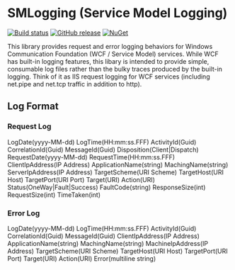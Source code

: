 # SMLogging (Service Model Logging)

[![Build status](https://ci.appveyor.com/api/projects/status/jq63fmhc9xspiggk?svg=true)](https://ci.appveyor.com/project/JohnCruikshank/smlogging)
[![GitHub release](https://img.shields.io/github/release/Zywave/SMLogging.svg)](https://github.com/Zywave/SMLogging/releases/latest)
[![NuGet](https://img.shields.io/nuget/v/SMLogging.svg)](https://www.nuget.org/packages/SMLogging/)

This library provides request and error logging behaviors for Windows Communication Foundation (WCF / Service Model) services.  While WCF has built-in logging features, this libary is intended to provide simple, consumable log files rather than the bulky traces produced by the built-in logging.  Think of it as IIS request logging for WCF services (including net.pipe and net.tcp traffic in addition to http).

## Log Format

### Request Log

LogDate(yyyy-MM-dd)
LogTime(HH:mm:ss.FFF) 
ActivityId(Guid)
CorrelationId(Guid)
MessageId(Guid)
Disposition(Client|Dispatch)
RequestDate(yyyy-MM-dd)
RequestTime(HH:mm:ss.FFF) 
ClientIpAddress(IP Address)
ApplicationName(string)
MachingName(string)
ServerIpAddress(IP Address)
TargetScheme(URI Scheme)
TargetHost(URI Host)
TargetPort(URI Port)
Target(URI)
Action(URI)
Status(OneWay|Fault|Success)
FaultCode(string)
ResponseSize(int)
RequestSize(int)
TimeTaken(int)

### Error Log

LogDate(yyyy-MM-dd)
LogTime(HH:mm:ss.FFF) 
ActivityId(Guid)
CorrelationId(Guid)
MessageId(Guid)
ClientIpAddress(IP Address)
ApplicationName(string)
MachingName(string)
MachineIpAddress(IP Address)
TargetScheme(URI Scheme)
TargetHost(URI Host)
TargetPort(URI Port)
Target(URI)
Action(URI)
Error(multiline string)
